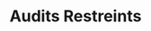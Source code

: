 ---
title: Audits Restreints
sorte: Audit
description: ""
goals:
 - "#Accessibilité, #WebPerformance, #WebSecurtity,..."
 - Elargir les critères
persons: 2
days: 4
pack: 2
---